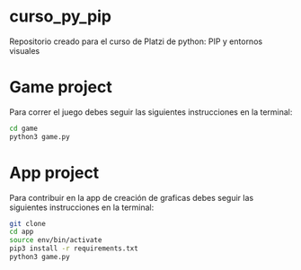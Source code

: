 # curso_py_pip
Repositorio creado para el curso de Platzi de python: PIP y entornos visuales

# Game project

Para correr el juego debes seguir las siguientes instrucciones en la terminal:

```sh
cd game
python3 game.py
```

# App project
Para contribuir en la app de creación de graficas  debes seguir las siguientes instrucciones en la terminal:

```sh
git clone 
cd app
source env/bin/activate
pip3 install -r requirements.txt
python3 game.py
```

